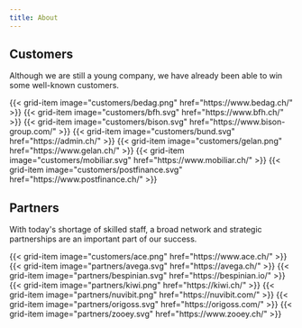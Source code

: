 ```yaml
---
title: About
---
```


## Customers

Although we are still a young company, we have already been able to win some well-known customers.

<div class="row">
  {{< grid-item
      image="customers/bedag.png"
      href="https://www.bedag.ch/" >}}
  {{< grid-item
      image="customers/bfh.svg"
      href="https://www.bfh.ch/" >}}
  {{< grid-item
      image="customers/bison.svg"
      href="https://www.bison-group.com/" >}}
  {{< grid-item
      image="customers/bund.svg"
      href="https://admin.ch/" >}}
  {{< grid-item
      image="customers/gelan.png"
      href="https://www.gelan.ch/" >}}
  {{< grid-item
      image="customers/mobiliar.svg"
      href="https://www.mobiliar.ch/" >}}
  {{< grid-item
      image="customers/postfinance.svg"
      href="https://www.postfinance.ch/" >}}
</div>

## Partners

With today's shortage of skilled staff, a broad network and strategic partnerships are an important part of our success.

<div class="row">
  {{< grid-item
      image="customers/ace.png"
      href="https://www.ace.ch/" >}}
  {{< grid-item
      image="partners/avega.svg"
      href="https://avega.ch/" >}}
  {{< grid-item
      image="partners/bespinian.svg"
      href="https://bespinian.io/" >}}
  {{< grid-item
      image="partners/kiwi.png"
      href="https://kiwi.ch/" >}}
  {{< grid-item
      image="partners/nuvibit.png"
      href="https://nuvibit.com/" >}}
  {{< grid-item
      image="partners/origoss.svg"
      href="https://origoss.com/" >}}
  {{< grid-item
      image="partners/zooey.svg"
      href="https://www.zooey.ch/" >}}
</div>
